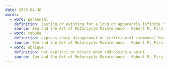 ```yaml
---
date: 2025-04-30
words:
  - word: perennial
    definition: lasting or existing for a long or apparently infinite time; enduring or continually recurring.
    source: Zen and the Art of Motorcycle Maintenance - Robert M. Pirsig
  - word: rebuke
    definition: express sharp disapproval or criticism of (someone) because of their behavior or actions.
    source: Zen and the Art of Motorcycle Maintenance - Robert M. Pirsig
  - word: oblique
    definition: not explicit or direct when addressing a point. 
    source: Zen and the Art of Motorcycle Maintenance - Robert M. Pirsig
---
```

